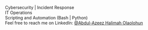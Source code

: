<p>
Cybersecurity | Incident Response<br>
IT Operations<br>
Scripting and Automation (Bash | Python)<br>
Feel free to reach me on LinkedIn: <a href="https://www.linkedin.com/in/halimah1696">@Abdul-Azeez Halimah Olaolohun</a>
</p>
